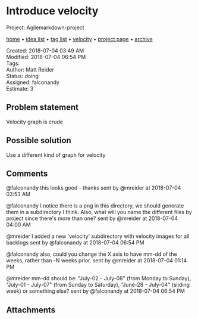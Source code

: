 # Introduce velocity

Project: Agilemarkdown-project

[home](../index.md) • [idea list](../ideas.md) • [tag list](../tags.md) • [velocity](../velocity.md) • [project page](../agilemarkdown-project.md) • [archive](archive.md)

Created: 2018-07-04 03:49 AM  
Modified: 2018-07-04 06:54 PM  
Tags:   
Author: Matt Reider  
Status: doing  
Assigned: falconandy  
Estimate: 3  

## Problem statement

Velocity graph is crude

## Possible solution

Use a different kind of graph for velocity

## Comments

@falconandy this looks good - thanks
sent by @mreider at 2018-07-04 03:53 AM

@falconandy I notice there is a png in this directory, we should generate them in a subdirectory I think. Also, what will you name the different files by project since there's more than one?
sent by @mreider at 2018-07-04 04:00 AM

@mreider I added a new 'velocity' subdirectory with velocity images for all backlogs
sent by @falconandy at 2018-07-04 06:54 PM

@falconandy also, could you change the X axis to have mm-dd of the weeks, rather than -N weeks prior.
sent by @mreider at 2018-07-04 01:14 PM

@mreider mm-dd should be: "July-02 - July-08" (from Monday to Sunday), "July-01 - July-07" (from Sunday to Saturday), "June-28 - July-04" (sliding week) or something else?
sent by @falconandy at 2018-07-04 06:54 PM


## Attachments
